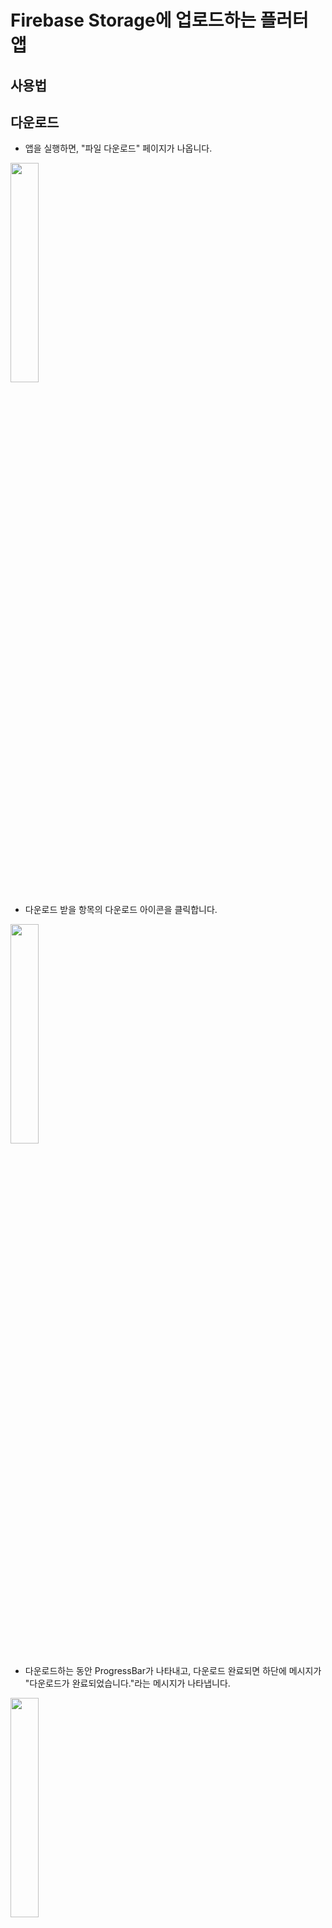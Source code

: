 # Firebase Storage에 업로드하는 플러터 앱

## 사용법

## 다운로드
- 앱을 실행하면, "파일 다운로드" 페이지가 나옵니다.
<img width="30%" src="https://user-images.githubusercontent.com/48400348/170213402-b4faaa55-bba2-4865-975f-95f24040b3a3.png">

- 다운로드 받을 항목의 다운로드 아이콘을 클릭합니다.
<img width="30%" src="https://user-images.githubusercontent.com/48400348/170213781-cd397037-5f34-41f7-b531-05cee33316f4.png">

- 다운로드하는 동안 ProgressBar가 나타내고, 다운로드 완료되면 하단에 메시지가 "다운로드가 완료되었습니다."라는 메시지가 나타냅니다.
<img width="30%" src="https://user-images.githubusercontent.com/48400348/170213964-cb69ed97-25bb-43ee-b1fb-5ef3c7f6006a.png">

## 업로드
- 하단 메뉴의 업로드 부분을 클릭합니다.
<img width="30%" src="https://user-images.githubusercontent.com/48400348/170214506-7011d7b0-0f6d-4b2f-8c06-77416f896955.png">

- "파일 선택" 버튼을 클릭합니다.
<img width="30%" src="https://user-images.githubusercontent.com/48400348/170214837-6d731877-826a-4879-9d2e-dfd281582117.png">

- 업로드할 이미지나 비디오를 선택합니다.
<img width="30%" src="https://user-images.githubusercontent.com/48400348/170215056-47b79240-0a34-4324-859a-d26b954e2863.png">

- 파일을 선택하면 아래 이미지와 같이 나타냅니다(비디오 파일 선택 시, 아래 이미지와 같이 나타내지 않을 수 있습니다.)
<img width="30%" src="https://user-images.githubusercontent.com/48400348/170215348-297da62a-0561-47ca-99e0-3ca066c57dd0.png">

- 최종적으로 "파일 업로드" 버튼을 클릭하면 성공적으로 클라우드에 업로드됩니다.
<img width="30%" src="https://user-images.githubusercontent.com/48400348/170215572-18e4cfda-8e1a-48c2-afdf-15a3dba6f4bb.png">

### 설치된 라이브러리
- firebase_core
- firebase_storage
- path_provider
- gallery_saver
- dio
- file_picker